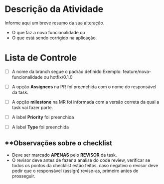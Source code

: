 <!-- As informações abaixo são obrigatórias. -->
# Descrição da Atividade

Informe aqui um breve resumo da sua alteração.
- O que faz a nova funcionalidade ou 
- O que está sendo corrigido na aplicação.


# Lista de Controle

- [ ] A nome da branch segue o padrão definido Exemplo: feature/nova-funcionalidade ou hotfix/0.1.0
- [ ] A opção **Assignees** na PR foi preenchida com o nome do responsável da task.
- [ ] A opção **milestone** na MR foi informada com a versão correta da qual a task vai fazer parte.
- [ ] A label **Priority** foi preenchida
- [ ] A label **Type** foi preenchida


## **Observações sobre o checklist

- Deve ser marcado **APENAS** pelo **REVISOR** da task.
- O revisor deve antes de fazer a analise do code review, verificar se todos os pontos da checklist estão feitos. caso negativo o revisor deve pedir que o responsável (assign) revise-as, primeiro antes de prosseguir.
